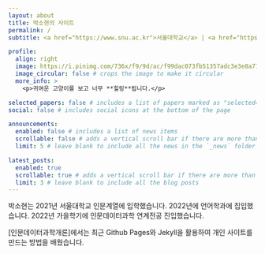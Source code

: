 ```yaml
---
layout: about
title: 박소현의 사이트
permalink: /
subtitle: <a href="https://www.snu.ac.kr">서울대학교</a> | <a href="https://humanities.snu.ac.kr">인문대학</a> | <a href="https://dsh.snu.ac.kr">연계전공 인문데이터과학</a>

profile:
  align: right
  image: https://i.pinimg.com/736x/f9/9d/ac/f99dac073fb51357adc3e3e8a77e69f5.jpg
  image_circular: false # crops the image to make it circular
  more_info: >
    <p>귀여운 고양이를 보고 너무 **힐링**됩니다.</p>

selected_papers: false # includes a list of papers marked as "selected={true}"
social: false # includes social icons at the bottom of the page

announcements:
  enabled: false # includes a list of news items
  scrollable: false # adds a vertical scroll bar if there are more than 3 news items
  limit: 5 # leave blank to include all the news in the `_news` folder

latest_posts:
  enabled: true
  scrollable: true # adds a vertical scroll bar if there are more than 3 new posts items
  limit: 3 # leave blank to include all the blog posts
---
```


박소현는 2021년 서울대학교 인문계열에 입학했습니다. 2022년에 언어학과에 집입했습니다. 2022년 가을학기에 인문데이터과학 연계전공 진입했습니다.

[인문데이터과학개론]에서는 최근 Github Pages와 Jekyll을 활용하여 개인 사이트를 만드는 방법을 배웠습니다.
